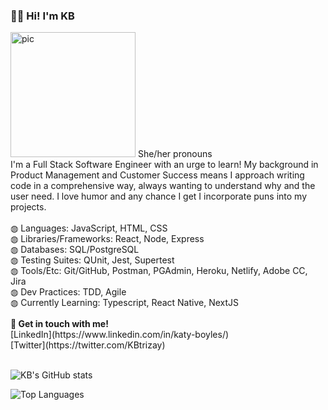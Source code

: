 ### 👋🏻 Hi! I'm KB


<img src="https://user-images.githubusercontent.com/74560886/117216173-36cc2880-adb4-11eb-8d28-5f35c71b673c.jpg" alt="pic" width="200"/>
She/her pronouns<br/>
I'm a Full Stack Software Engineer with an urge to learn! My background in Product Management and Customer Success means I approach writing code in a comprehensive way, always wanting to understand <italics>why</italics> and the user need. I love humor and any chance I get I incorporate puns into my projects.
<br/>
<br/>
◍ Languages: JavaScript, HTML, CSS<br/>
◍ Libraries/Frameworks: React, Node, Express<br/>
◍ Databases: SQL/PostgreSQL<br/>
◍ Testing Suites: QUnit, Jest, Supertest<br/>
◍ Tools/Etc: Git/GitHub, Postman, PGAdmin, Heroku, Netlify, Adobe CC, Jira<br/>
◍ Dev Practices: TDD, Agile<br/>
◍ Currently Learning: Typescript, React Native, NextJS <br/>

<br/>
<b>💬 Get in touch with me!</b><br/>
[LinkedIn](https://www.linkedin.com/in/katy-boyles/)<br/>
[Twitter](https://twitter.com/KBtrizay)<br/>

<br/>

![KB's GitHub stats](https://github-readme-stats.vercel.app/api?username=katrinkajb&theme=radical&hide=issues&include_all_commits=true&count_private=true)

![Top Languages](https://github-readme-stats.vercel.app/api/top-langs/?username=katrinkajb&layout=compact&theme=radical)


